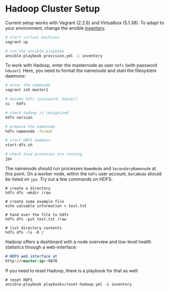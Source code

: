 # Hadoop Cluster Setup

Current setup works with Vagrant (2.2.6) and Virtualbox (5.1.38). To adapt to your environment, change the ansible [inventory](inventory).

```sh
# start virtual machines
vagrant up

# run the ansible playbook
ansible-playbook provision.yml -i inventory
```

To work with Hadoop, enter the masternode as user `hdfs` (with password `hduser`). Here, you need to format the namenode and start the filesystem daemons:

```sh
# enter the namenode
vagrant ssh master1

# become hdfs (password: hduser)
su - hdfs

# check hadoop is recognized
hdfs version

# prepare the namenode
hdfs namenode -format

# start HDFS daemons
start-dfs.sh

# check Java processes are running
jps
```

The namenode should run processes `NameNode` and `SecondaryNamenode` at this point. On a worker node, within the `hdfs` user account, `DataNode` should be listed on `jps`. Try out a few commands on HDFS:

```
# create a directory
hdfs dfs -mkdir /raw

# create some example file
echo valuable information > test.txt

# hand over the file to hdfs
hdfs dfs -put test.txt /raw

# list directory contents
hdfs dfs -ls -R /
```

Hadoop offers a dashboard with a node overview and low-level health statistics through a web-interface:

```md
# HDFS web interface at
http://<master-ip>:9870
```

If you need to reset Hadoop, there is a playbook for that as well:

```
# reset HDFS
ansible-playbook playbooks/reset-hadoop.yml -i inventory
```


